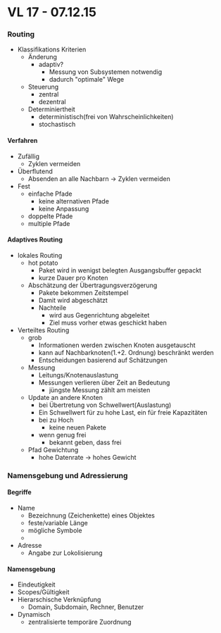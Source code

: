 # VL 17 - 07.12.15
### Routing
* Klassifikations Kriterien
    * Änderung
        * adaptiv?
            * Messung von Subsystemen notwendig
            * dadurch "optimale" Wege
    * Steuerung
        * zentral
        * dezentral
    * Determiniertheit
        * deterministisch(frei von Wahrscheinlichkeiten)
        * stochastisch
#### Verfahren
* Zufällig
    * Zyklen vermeiden
* Überflutend
    * Absenden an alle Nachbarn
        ->  Zyklen vermeiden
* Fest
    * einfache Pfade
        * keine alternativen Pfade
        * keine Anpassung
    * doppelte Pfade
    * multiple Pfade
#### Adaptives Routing
* lokales Routing
    * hot potato
        * Paket wird in wenigst belegten Ausgangsbuffer gepackt
        * kurze Dauer pro Knoten
    * Abschätzung der Übertragungsverzögerung
        * Pakete bekommen Zeitstempel
        * Damit wird abgeschätzt
        * Nachteile
            * wird aus Gegenrichtung abgeleitet
            * Ziel muss vorher etwas geschickt haben
* Verteiltes Routing
    * grob
        * Informationen werden zwischen Knoten ausgetauscht
        * kann auf Nachbarknoten(1.+2. Ordnung) beschränkt werden
        * Entscheidungen basierend auf Schätzungen
    * Messung
        * Leitungs/Knotenauslastung
        * Messungen verlieren über Zeit an Bedeutung
            * jüngste Messung zählt am meisten
    * Update an andere Knoten
        * bei Übertretung von Schwellwert(Auslastung)
        * Ein Schwellwert für zu hohe Last, ein für freie Kapazitäten
        * bei zu Hoch
            * keine neuen Pakete
        * wenn genug frei
            * bekannt geben, dass frei
    * Pfad Gewichtung
        * hohe Datenrate -> hohes Gewicht
### Namensgebung und Adressierung
#### Begriffe
* Name
    * Bezeichnung (Zeichenkette) eines Objektes
    * feste/variable Länge
    * mögliche Symbole
    *
* Adresse
    * Angabe zur Lokolisierung
#### Namensgebung
* Eindeutigkeit
* Scopes/Gültigkeit
* Hierarschische Verknüpfung
    * Domain, Subdomain, Rechner, Benutzer
* Dynamisch
    * zentralisierte temporäre Zuordnung
